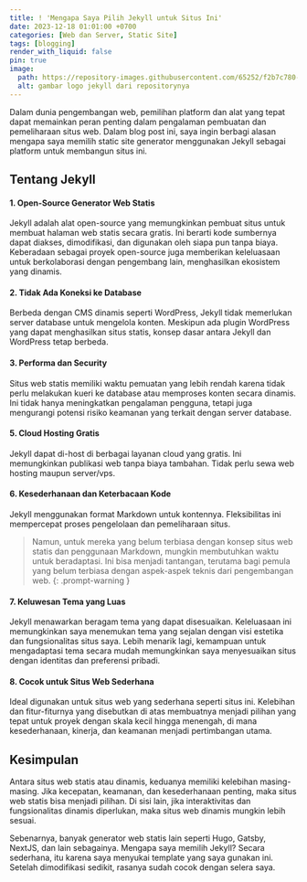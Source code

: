 ```yaml
---
title: ! 'Mengapa Saya Pilih Jekyll untuk Situs Ini'
date: 2023-12-18 01:01:00 +0700
categories: [Web dan Server, Static Site]
tags: [blogging]
render_with_liquid: false
pin: true
image:
  path: https://repository-images.githubusercontent.com/65252/f2b7c780-70b6-11e9-85d2-f4bda8708a2d
  alt: gambar logo jekyll dari repositorynya
---
```

Dalam dunia pengembangan web, pemilihan platform dan alat yang tepat dapat memainkan peran penting dalam pengalaman pembuatan dan pemeliharaan situs web. Dalam blog post ini, saya ingin berbagi alasan mengapa saya memilih static site generator menggunakan Jekyll sebagai platform untuk membangun situs ini.

## Tentang Jekyll

#### 1. Open-Source Generator Web Statis
Jekyll adalah alat open-source yang memungkinkan pembuat situs untuk membuat halaman web statis secara gratis. Ini berarti kode sumbernya dapat diakses, dimodifikasi, dan digunakan oleh siapa pun tanpa biaya. Keberadaan sebagai proyek open-source juga memberikan keleluasaan untuk berkolaborasi dengan pengembang lain, menghasilkan ekosistem yang dinamis.
#### 2. Tidak Ada Koneksi ke Database
Berbeda dengan CMS dinamis seperti WordPress, Jekyll tidak memerlukan server database untuk mengelola konten. Meskipun ada plugin WordPress yang dapat menghasilkan situs statis, konsep dasar antara Jekyll dan WordPress tetap berbeda. 
#### 3. Performa dan Security
Situs web statis memiliki waktu pemuatan yang lebih rendah karena tidak perlu melakukan kueri ke database atau memproses konten secara dinamis. Ini tidak hanya meningkatkan pengalaman pengguna, tetapi juga mengurangi potensi risiko keamanan yang terkait dengan server database.
#### 5. Cloud Hosting Gratis
Jekyll dapat di-host di berbagai layanan cloud yang gratis. Ini memungkinkan publikasi web tanpa biaya tambahan. Tidak perlu sewa web hosting maupun server/vps.
#### 6. Kesederhanaan dan Keterbacaan Kode
Jekyll menggunakan format Markdown untuk kontennya. Fleksibilitas ini mempercepat proses pengelolaan dan pemeliharaan situs. 
> Namun, untuk mereka yang belum terbiasa dengan konsep situs web statis dan penggunaan Markdown, mungkin membutuhkan waktu untuk beradaptasi. Ini bisa menjadi tantangan, terutama bagi pemula yang belum terbiasa dengan aspek-aspek teknis dari pengembangan web.
{: .prompt-warning }
#### 7. Keluwesan Tema yang Luas
Jekyll menawarkan beragam tema yang dapat disesuaikan. Keleluasaan ini memungkinkan saya menemukan tema yang sejalan dengan visi estetika dan fungsionalitas situs saya. Lebih menarik lagi, kemampuan untuk mengadaptasi tema secara mudah memungkinkan saya menyesuaikan situs dengan identitas dan preferensi pribadi.
#### 8. Cocok untuk Situs Web Sederhana
Ideal digunakan untuk situs web yang sederhana seperti situs ini. Kelebihan dan fitur-fiturnya yang disebutkan di atas membuatnya menjadi pilihan yang tepat untuk proyek dengan skala kecil hingga menengah, di mana kesederhanaan, kinerja, dan keamanan menjadi pertimbangan utama.

## Kesimpulan

Antara situs web statis atau dinamis, keduanya memiliki kelebihan masing-masing. Jika kecepatan, keamanan, dan kesederhanaan penting, maka situs web statis bisa menjadi pilihan. Di sisi lain, jika interaktivitas dan fungsionalitas dinamis diperlukan, maka situs web dinamis mungkin lebih sesuai. 

Sebenarnya, banyak generator web statis lain seperti Hugo, Gatsby, NextJS, dan lain sebagainya. Mengapa saya memilih Jekyll? Secara sederhana, itu karena saya menyukai template yang saya gunakan ini. Setelah dimodifikasi sedikit, rasanya sudah cocok dengan selera saya.
